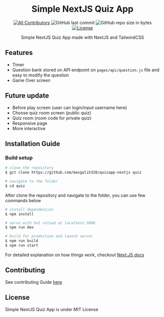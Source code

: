 <div align="center">

# Simple NextJS Quiz App

</div>

<div align="center">

[![All Contributors](https://img.shields.io/github/contributors/masgalih320/quizapp-nextjs)](https://github.com/masgalih320/quizapp-nextjs/graphs/contributors)
![GitHub last commit](https://img.shields.io/github/last-commit/masgalih320/quizapp-nextjs.svg)
![GitHub repo size in bytes](https://img.shields.io/github/languages/code-size/masgalih320/quizapp-nextjs)
[![License](https://img.shields.io/github/license/masgalih320/quizapp-nextjs)](LICENSE)

</div>

<p align="center">
   Simple NextJS Quiz App made with NextJS and TailwindCSS
</p>

## Features

- Timer
- Question bank stored on API endpoint on `pages/api/question.js` file and easy to modify the question
- Game Over screen

## Future update

- Before play screen (user can login/input username here)
- Choose quiz room screen (public quiz)
- Quiz room (room code for private quiz)
- Responsive page
- More interactive

## Installation Guide

### Build setup

```bash
# clone the repository
$ git clone https://github.com/masgalih320/quizapp-nextjs quiz

# navigate to the folder
$ cd quiz
```

After clone the repository and navigate to the folder, you can use few commands below

```bash
# install dependencies
$ npm install

# serve with hot reload at localhost:3000
$ npm run dev

# build for production and launch server
$ npm run build
$ npm run start
```

For detailed explanation on how things work, checkout [Next.JS docs](https://nextjs.org)

## Contributing

See contributing Guide [here](./CONTRIBUTING.md)

## License

Simple NextJS Quiz App is under MIT License
